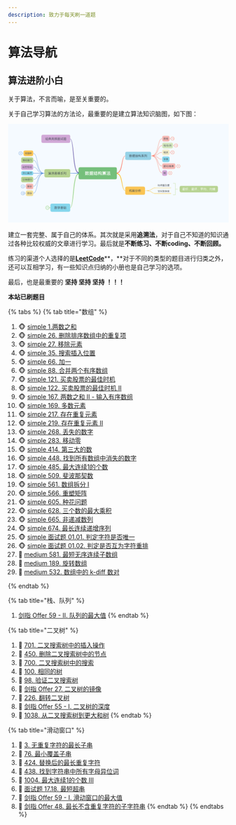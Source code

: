 ```yaml
---
description: 致力于每天刷一道题
---
```


# 算法导航

## 算法进阶小白

关于算法，不言而喻，是至关重要的。

关于自己学习算法的方法论，最重要的是建立算法知识脑图，如下图：

![algo mind](.gitbook/assets/algo.png)

建立一套完整、属于自己的体系。其次就是采用**追溯法**，对于自己不知道的知识通过各种比较权威的文章进行学习。最后就是**不断练习、不断coding、不断回顾。**

练习的渠道个人选择的是[**LeetCode**](https://leetcode-cn.com/)**，**对于不同的类型的题目进行归类之外，还可以互相学习，有一些知识点归纳的小册也是自己学习的选项。

最后，也是最重要的 **坚持 坚持 坚持 ！！！**

**本站已刷题目**

{% tabs %}
{% tab title="数组" %}
1. 🐵 [simple 1.两数之和](https://leetcode-cn.com/problems/two-sum/)             
2. 🐵 [simple 26. 删除排序数组中的重复项 ](https://leetcode-cn.com/problems/remove-duplicates-from-sorted-array/)
3. 🐵 [simple 27. 移除元素](https://leetcode-cn.com/problems/remove-element/)
4. 🐵 [simple 35. 搜索插入位置](https://leetcode-cn.com/problems/search-insert-position/)
5. 🐵 [simple 66. 加一](https://leetcode-cn.com/problems/plus-one/)
6. 🐵 [simple 88. 合并两个有序数组](https://leetcode-cn.com/problems/merge-sorted-array/)
7. 🐵 [simple 121. 买卖股票的最佳时机](https://leetcode-cn.com/problems/best-time-to-buy-and-sell-stock/)
8. 🐵 [simple 122. 买卖股票的最佳时机 II](https://leetcode-cn.com/problems/best-time-to-buy-and-sell-stock-ii/)
9. 🐵 [simple 167. 两数之和 II - 输入有序数组](https://leetcode-cn.com/problems/two-sum-ii-input-array-is-sorted/)
10. 🐵 [simple 169. 多数元素](https://leetcode-cn.com/problems/majority-element/)
11. 🐵 [simple 217. 存在重复元素](https://leetcode-cn.com/problems/contains-duplicate/)
12. 🐵 [simple 219. 存在重复元素 II](https://leetcode-cn.com/problems/contains-duplicate-ii/)
13. 🐵 [simple 268. 丢失的数字](https://leetcode-cn.com/problems/missing-number/)
14. 🐵 [simple 283. 移动零](https://leetcode-cn.com/problems/move-zeroes/)
15. 🐵 [simple 414. 第三大的数](https://leetcode-cn.com/problems/third-maximum-number/)
16. 🐵 [simple 448. 找到所有数组中消失的数字](https://leetcode-cn.com/problems/find-all-numbers-disappeared-in-an-array/)
17. 🐵 [simple 485. 最大连续1的个数](https://leetcode-cn.com/problems/max-consecutive-ones/)
18. 🐵 [simple 509. 斐波那契数](https://leetcode-cn.com/problems/fibonacci-number/)
19. 🐵 [simple 561. 数组拆分 I](https://leetcode-cn.com/problems/array-partition-i/)
20. 🐵 [simple 566. 重塑矩阵](https://leetcode-cn.com/problems/reshape-the-matrix/)
21. 🐵 [simple 605. 种花问题](https://leetcode-cn.com/problems/can-place-flowers/)
22. 🐵 [simple 628. 三个数的最大乘积](https://leetcode-cn.com/problems/maximum-product-of-three-numbers/)
23. 🐵 [simple 665. 非递减数列](https://leetcode-cn.com/problems/non-decreasing-array/)
24. 🐵 [simple 674. 最长连续递增序列](https://leetcode-cn.com/problems/longest-continuous-increasing-subsequence/)
25. 🐵 [simple 面试题 01.01. 判定字符是否唯一](https://leetcode-cn.com/problems/is-unique-lcci/)
26. 🐵 [simple 面试题 01.02. 判定是否互为字符重排](https://leetcode-cn.com/problems/check-permutation-lcci/)
27. 🙈 [medium 581. 最短无序连续子数组](https://leetcode-cn.com/problems/shortest-unsorted-continuous-subarray/)
28. 🙈 [medium 189. 旋转数组](https://leetcode-cn.com/problems/rotate-array/)
29. 🙈 [medium 532. 数组中的 k-diff 数对](https://leetcode-cn.com/problems/k-diff-pairs-in-an-array/)

  
{% endtab %}

{% tab title="栈、队列" %}
1. [剑指 Offer 59 - II. 队列的最大值](https://leetcode-cn.com/problems/dui-lie-de-zui-da-zhi-lcof/solution/)
{% endtab %}

{% tab title="二叉树" %}
1. 🌴 [701. 二叉搜索树中的插入操作](https://leetcode-cn.com/problems/insert-into-a-binary-search-tree/)
2. 🌴 [450. 删除二叉搜索树中的节点](https://leetcode-cn.com/problems/delete-node-in-a-bst/)
3. 🌴 [700. 二叉搜索树中的搜索](https://leetcode-cn.com/problems/search-in-a-binary-search-tree/)
4. 🌴 [100. 相同的树](https://leetcode-cn.com/problems/same-tree/)
5. 🌴 [98. 验证二叉搜索树](https://leetcode-cn.com/problems/validate-binary-search-tree/)
6. 🌴 [剑指 Offer 27. 二叉树的镜像](https://leetcode-cn.com/problems/er-cha-shu-de-jing-xiang-lcof/)
7. 🌴 [226. 翻转二叉树](https://leetcode-cn.com/problems/invert-binary-tree/)
8. 🌴 [剑指 Offer 55 - I. 二叉树的深度](https://leetcode-cn.com/problems/er-cha-shu-de-shen-du-lcof/)
9. 🌴 [1038. 从二叉搜索树到更大和树](https://leetcode-cn.com/problems/binary-search-tree-to-greater-sum-tree/)
{% endtab %}

{% tab title="滑动窗口" %}
1. 🚴 [3. 无重复字符的最长子串](https://leetcode-cn.com/problems/longest-substring-without-repeating-characters/)
2. 🚴 [76. 最小覆盖子串](https://leetcode-cn.com/problems/minimum-window-substring/)
3. 🚴 [424. 替换后的最长重复字符](https://leetcode-cn.com/problems/longest-repeating-character-replacement/)
4. 🚴 [438. 找到字符串中所有字母异位词](https://leetcode-cn.com/problems/find-all-anagrams-in-a-string/)
5. 🚴 [1004. 最大连续1的个数 III](https://leetcode-cn.com/problems/max-consecutive-ones-iii/solution/)
6. 🚴 [面试题 17.18. 最短超串](https://leetcode-cn.com/problems/shortest-supersequence-lcci/)
7. 🚴 [剑指 Offer 59 - I. 滑动窗口的最大值](https://leetcode-cn.com/problems/hua-dong-chuang-kou-de-zui-da-zhi-lcof/)
8. 🚴 [剑指 Offer 48. 最长不含重复字符的子字符串](https://leetcode-cn.com/problems/zui-chang-bu-han-zhong-fu-zi-fu-de-zi-zi-fu-chuan-lcof/)
{% endtab %}
{% endtabs %}



